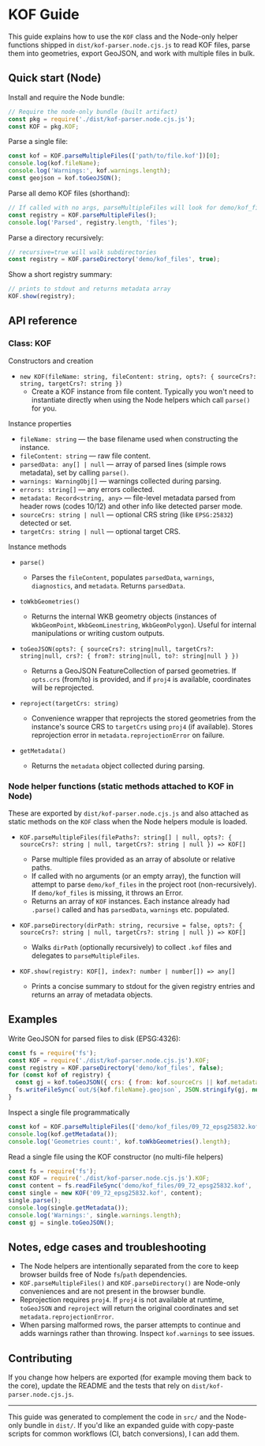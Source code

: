 KOF Guide
=========

This guide explains how to use the `KOF` class and the Node-only helper functions shipped in `dist/kof-parser.node.cjs.js` to read KOF files, parse them into geometries, export GeoJSON, and work with multiple files in bulk.

## Quick start (Node)

Install and require the Node bundle:

```js
// Require the node-only bundle (built artifact)
const pkg = require('./dist/kof-parser.node.cjs.js');
const KOF = pkg.KOF;
```

Parse a single file:

```js
const kof = KOF.parseMultipleFiles(['path/to/file.kof'])[0];
console.log(kof.fileName);
console.log('Warnings:', kof.warnings.length);
const geojson = kof.toGeoJSON();
```

Parse all demo KOF files (shorthand):

```js
// If called with no args, parseMultipleFiles will look for demo/kof_files in the project root
const registry = KOF.parseMultipleFiles();
console.log('Parsed', registry.length, 'files');
```

Parse a directory recursively:

```js
// recursive=true will walk subdirectories
const registry = KOF.parseDirectory('demo/kof_files', true);
```

Show a short registry summary:

```js
// prints to stdout and returns metadata array
KOF.show(registry);
```

## API reference

### Class: KOF

Constructors and creation
- `new KOF(fileName: string, fileContent: string, opts?: { sourceCrs?: string, targetCrs?: string })`
  - Create a KOF instance from file content. Typically you won't need to instantiate directly when using the Node helpers which call `parse()` for you.

Instance properties
- `fileName: string` — the base filename used when constructing the instance.
- `fileContent: string` — raw file content.
- `parsedData: any[] | null` — array of parsed lines (simple rows metadata), set by calling `parse()`.
- `warnings: WarningObj[]` — warnings collected during parsing.
- `errors: string[]` — any errors collected.
- `metadata: Record<string, any>` — file-level metadata parsed from header rows (codes 10/12) and other info like detected parser mode.
- `sourceCrs: string | null` — optional CRS string (like `EPSG:25832`) detected or set.
- `targetCrs: string | null` — optional target CRS.

Instance methods
- `parse()`
  - Parses the `fileContent`, populates `parsedData`, `warnings`, `diagnostics`, and `metadata`. Returns `parsedData`.

- `toWkbGeometries()`
  - Returns the internal WKB geometry objects (instances of `WkbGeomPoint`, `WkbGeomLinestring`, `WkbGeomPolygon`). Useful for internal manipulations or writing custom outputs.

- `toGeoJSON(opts?: { sourceCrs?: string|null, targetCrs?: string|null, crs?: { from?: string|null, to?: string|null } })`
  - Returns a GeoJSON FeatureCollection of parsed geometries. If `opts.crs` (from/to) is provided, and if `proj4` is available, coordinates will be reprojected.

- `reproject(targetCrs: string)`
  - Convenience wrapper that reprojects the stored geometries from the instance's source CRS to `targetCrs` using `proj4` (if available). Stores reprojection error in `metadata.reprojectionError` on failure.

- `getMetadata()`
  - Returns the `metadata` object collected during parsing.

### Node helper functions (static methods attached to KOF in Node)

These are exported by `dist/kof-parser.node.cjs.js` and also attached as static methods on the `KOF` class when the Node helpers module is loaded.

- `KOF.parseMultipleFiles(filePaths?: string[] | null, opts?: { sourceCrs?: string | null, targetCrs?: string | null }) => KOF[]`
  - Parse multiple files provided as an array of absolute or relative paths.
  - If called with no arguments (or an empty array), the function will attempt to parse `demo/kof_files` in the project root (non-recursively). If `demo/kof_files` is missing, it throws an Error.
  - Returns an array of `KOF` instances. Each instance already had `.parse()` called and has `parsedData`, `warnings` etc. populated.

- `KOF.parseDirectory(dirPath: string, recursive = false, opts?: { sourceCrs?: string | null, targetCrs?: string | null }) => KOF[]`
  - Walks `dirPath` (optionally recursively) to collect `.kof` files and delegates to `parseMultipleFiles`.

- `KOF.show(registry: KOF[], index?: number | number[]) => any[]`
  - Prints a concise summary to stdout for the given registry entries and returns an array of metadata objects.

## Examples

Write GeoJSON for parsed files to disk (EPSG:4326):

```js
const fs = require('fs');
const KOF = require('./dist/kof-parser.node.cjs.js').KOF;
const registry = KOF.parseDirectory('demo/kof_files', false);
for (const kof of registry) {
  const gj = kof.toGeoJSON({ crs: { from: kof.sourceCrs || kof.metadata.sourceCrs, to: 'EPSG:4326' } });
  fs.writeFileSync(`out/${kof.fileName}.geojson`, JSON.stringify(gj, null, 2), 'utf8');
}
```

Inspect a single file programmatically

```js
const kof = KOF.parseMultipleFiles(['demo/kof_files/09_72_epsg25832.kof'])[0];
console.log(kof.getMetadata());
console.log('Geometries count:', kof.toWkbGeometries().length);
```

Read a single file using the KOF constructor (no multi-file helpers)

```js
const fs = require('fs');
const KOF = require('./dist/kof-parser.node.cjs.js').KOF;
const content = fs.readFileSync('demo/kof_files/09_72_epsg25832.kof', 'utf8');
const single = new KOF('09_72_epsg25832.kof', content);
single.parse();
console.log(single.getMetadata());
console.log('Warnings:', single.warnings.length);
const gj = single.toGeoJSON();
```

## Notes, edge cases and troubleshooting

- The Node helpers are intentionally separated from the core to keep browser builds free of Node `fs`/`path` dependencies.
- `KOF.parseMultipleFiles()` and `KOF.parseDirectory()` are Node-only conveniences and are not present in the browser bundle.
- Reprojection requires `proj4`. If `proj4` is not available at runtime, `toGeoJSON` and `reproject` will return the original coordinates and set `metadata.reprojectionError`.
- When parsing malformed rows, the parser attempts to continue and adds warnings rather than throwing. Inspect `kof.warnings` to see issues.

## Contributing

If you change how helpers are exported (for example moving them back to the core), update the README and the tests that rely on `dist/kof-parser.node.cjs.js`.

---

This guide was generated to complement the code in `src/` and the Node-only bundle in `dist/`. If you'd like an expanded guide with copy-paste scripts for common workflows (CI, batch conversions), I can add them.
